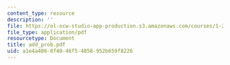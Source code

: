 ```yaml
---
content_type: resource
description: ''
file: https://ol-ocw-studio-app-production.s3.amazonaws.com/courses/1-225j-transportation-flow-systems-fall-2002/a1e4a4868f4046f54858952b659f8226_add_prob.pdf
file_type: application/pdf
resourcetype: Document
title: add_prob.pdf
uid: a1e4a486-8f40-46f5-4858-952b659f8226
---
```

